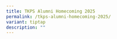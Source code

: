 ```yaml
---
title: TKPS Alumni Homecoming 2025
permalink: /tkps-alumni-homecoming-2025/
variant: tiptap
description: ""
---
```


